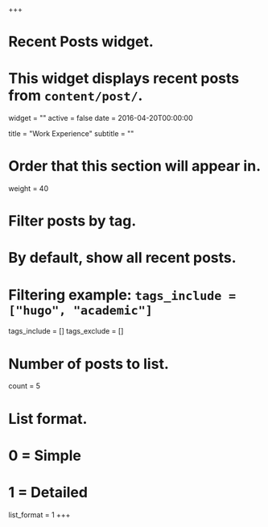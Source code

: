 +++
# Recent Posts widget.
# This widget displays recent posts from `content/post/`.
widget = ""
active = false
date = 2016-04-20T00:00:00

title = "Work Experience"
subtitle = ""

# Order that this section will appear in.
weight = 40

# Filter posts by tag.
#  By default, show all recent posts.
#  Filtering example: `tags_include = ["hugo", "academic"]`
tags_include = []
tags_exclude = []

# Number of posts to list.
count = 5

# List format.
#   0 = Simple
#   1 = Detailed
list_format = 1
+++

